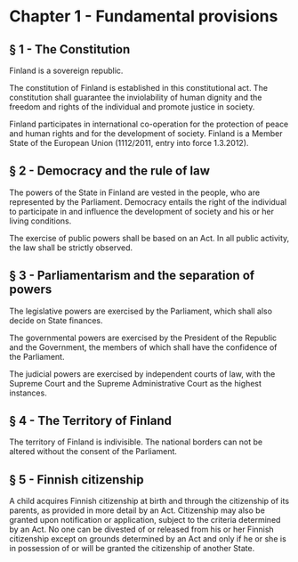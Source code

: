 # Chapter 1 - Fundamental provisions

## § 1 - The Constitution

Finland is a sovereign republic.

The constitution of Finland is established in this constitutional act. The constitution shall guarantee the inviolability
of human dignity and the freedom and rights of the individual and promote justice in society.

Finland participates in international co-operation for the protection of peace and human rights and for the
development of society. Finland is a Member State of the European Union (1112/2011, entry into force 1.3.2012).

## § 2 - Democracy and the rule of law

The powers of the State in Finland are vested in the people, who are represented by the Parliament.
Democracy entails the right of the individual to participate in and influence the development of society and his or her
living conditions.

The exercise of public powers shall be based on an Act. In all public activity, the law shall be strictly observed.

## § 3 - Parliamentarism and the separation of powers

The legislative powers are exercised by the Parliament, which shall also decide on State finances.

The governmental powers are exercised by the President of the Republic and the Government, the members of which
shall have the confidence of the Parliament.

The judicial powers are exercised by independent courts of law, with the Supreme Court and the Supreme
Administrative Court as the highest instances.

## § 4 - The Territory of Finland

The territory of Finland is indivisible. The national borders can not be altered without the consent of the Parliament.

## § 5 - Finnish citizenship

A child acquires Finnish citizenship at birth and through the citizenship of its parents, as provided in more detail by
an Act. Citizenship may also be granted upon notification or application, subject to the criteria determined by an Act.
No one can be divested of or released from his or her Finnish citizenship except on grounds determined by an Act
and only if he or she is in possession of or will be granted the citizenship of another State.
